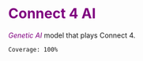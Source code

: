 # <span style="color:purple"> **Connect 4 AI** </span>

<span style="color:purple">*Genetic AI*</span> model that plays Connect 4.

`Coverage: 100%`
